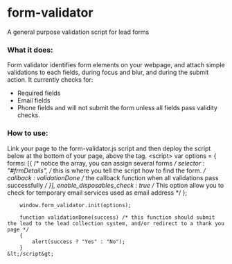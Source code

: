# form-validator
A general purpose validation script for lead forms

### What it does:
Form validator identifies form elements on your webpage, and attach simple validations to each fields, during focus and blur, and during the submit action.
It currently checks for:
* Required fields
* Email fields
* Phone fields
and will not submit the form unless all fields pass validity checks.

### How to use:

Link your page to the form-validator.js script and then deploy the script below at the bottom of your page, above the </body> tag.
	&lt;script&gt;
		var options = {
	        forms: [{  /* notice the array, you can assign several forms */
	        selector : "#frmDetails", /* this is where you tell the script how to find the form. */
	        callback : validationDone /* the callback function when all validations pass successfully */
	        }],
	    enable_disposables_check : true /* This option allow you to check for temporary email services used as email address */
	    };

	    window.form_validator.init(options);

	    function validationDone(success) /* this function should submit the lead to the lead collection system, and/or redirect to a thank you page */
		{
			alert(success ? "Yes" : "No");
		}
	&lt;/script&gt;


